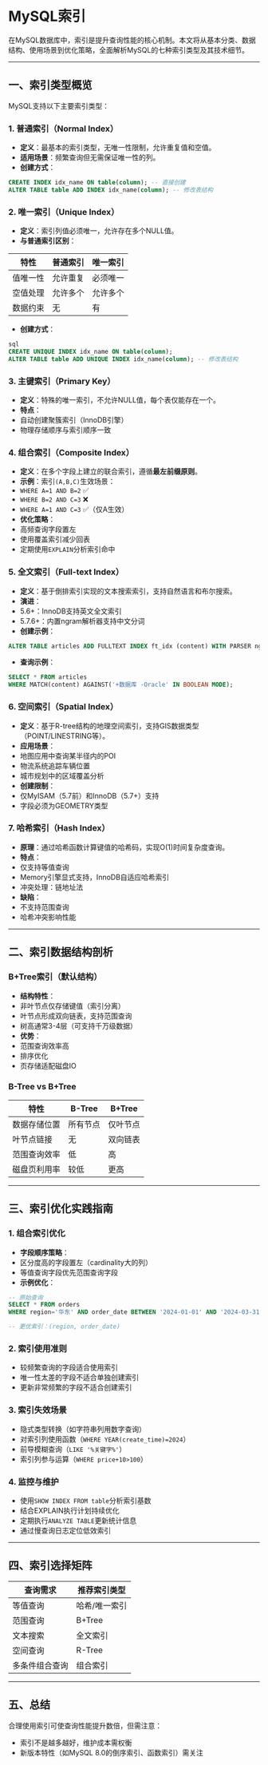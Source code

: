 # MySQL索引
在MySQL数据库中，索引是提升查询性能的核心机制。本文将从基本分类、数据结构、使用场景到优化策略，全面解析MySQL的七种索引类型及其技术细节。

---

## 一、索引类型概览
MySQL支持以下主要索引类型：

### 1. 普通索引（Normal Index）
- **定义**：最基本的索引类型，无唯一性限制，允许重复值和空值。
- **适用场景**：频繁查询但无需保证唯一性的列。
- **创建方式**：
```sql
CREATE INDEX idx_name ON table(column); -- 直接创建
ALTER TABLE table ADD INDEX idx_name(column); -- 修改表结构
```

### 2. 唯一索引（Unique Index）
- **定义**：索引列值必须唯一，允许存在多个NULL值。
- **与普通索引区别**：

| 特性         | 普通索引 | 唯一索引 |
|--------------|----------|----------|
| 值唯一性     | 允许重复 | 必须唯一 |
| 空值处理     | 允许多个 | 允许多个 |
| 数据约束     | 无       | 有       |

- **创建方式**：
```sql
sql
CREATE UNIQUE INDEX idx_name ON table(column);
ALTER TABLE table ADD UNIQUE INDEX idx_name(column); -- 修改表结构
```

### 3. 主键索引（Primary Key）
- **定义**：特殊的唯一索引，不允许NULL值，每个表仅能存在一个。
- **特点**：
- 自动创建聚簇索引（InnoDB引擎）
- 物理存储顺序与索引顺序一致

### 4. 组合索引（Composite Index）
- **定义**：在多个字段上建立的联合索引，遵循**最左前缀原则**。
- **示例**：索引`(A,B,C)`生效场景：
- `WHERE A=1 AND B=2` ✅  
- `WHERE B=2 AND C=3` ❌  
- `WHERE A=1 AND C=3` ✅（仅A生效）
- **优化策略**：
- 高频查询字段置左
- 使用覆盖索引减少回表
- 定期使用`EXPLAIN`分析索引命中

### 5. 全文索引（Full-text Index）
- **定义**：基于倒排索引实现的文本搜索索引，支持自然语言和布尔搜索。
- **演进**：
- 5.6+：InnoDB支持英文全文索引
- 5.7.6+：内置ngram解析器支持中文分词
- **创建示例**：

```sql
ALTER TABLE articles ADD FULLTEXT INDEX ft_idx (content) WITH PARSER ngram;
```
- **查询示例**：
```sql
SELECT * FROM articles
WHERE MATCH(content) AGAINST('+数据库 -Oracle' IN BOOLEAN MODE);
```

### 6. 空间索引（Spatial Index）
- **定义**：基于R-tree结构的地理空间索引，支持GIS数据类型（POINT/LINESTRING等）。
- **应用场景**：
- 地图应用中查询某半径内的POI
- 物流系统追踪车辆位置
- 城市规划中的区域覆盖分析
- **创建限制**：
- 仅MyISAM（5.7前）和InnoDB（5.7+）支持
- 字段必须为GEOMETRY类型

### 7. 哈希索引（Hash Index）
- **原理**：通过哈希函数计算键值的哈希码，实现O(1)时间复杂度查询。
- **特点**：
- 仅支持等值查询
- Memory引擎显式支持，InnoDB自适应哈希索引
- 冲突处理：链地址法
- **缺陷**：
- 不支持范围查询
- 哈希冲突影响性能

---

## 二、索引数据结构剖析

### B+Tree索引（默认结构）
- **结构特性**：
- 非叶节点仅存储键值（索引分离）
- 叶节点形成双向链表，支持范围查询
- 树高通常3-4层（可支持千万级数据）
- **优势**：
- 范围查询效率高
- 排序优化
- 页存储适配磁盘IO

### B-Tree vs B+Tree
| 特性                | B-Tree         | B+Tree          |
|---------------------|----------------|-----------------|
| 数据存储位置        | 所有节点       | 仅叶节点        |
| 叶节点链接          | 无             | 双向链表        |
| 范围查询效率        | 低             | 高              |
| 磁盘页利用率        | 较低           | 更高            |


---

## 三、索引优化实践指南

### 1. 组合索引优化
- **字段顺序策略**：
- 区分度高的字段置左（cardinality大的列）
- 等值查询字段优先范围查询字段
- **示例优化**：
```sql
-- 原始查询
SELECT * FROM orders
WHERE region='华东' AND order_date BETWEEN '2024-01-01' AND '2024-03-31';

-- 更优索引：(region, order_date)
```

### 2. 索引使用准则
- 较频繁查询的字段适合使用索引
- 唯一性太差的字段不适合单独创建索引
- 更新非常频繁的字段不适合创建索引

### 3. 索引失效场景
- 隐式类型转换（如字符串列用数字查询）
- 对索引列使用函数（`WHERE YEAR(create_time)=2024`）
- 前导模糊查询（`LIKE '%关键字%'`）
- 索引列参与运算（`WHERE price+10>100`）

### 4. 监控与维护
- 使用`SHOW INDEX FROM table`分析索引基数
- 结合EXPLAIN执行计划持续优化
- 定期执行`ANALYZE TABLE`更新统计信息
- 通过慢查询日志定位低效索引

---

## 四、索引选择矩阵
| 查询需求          | 推荐索引类型       |
|-------------------|--------------------|
| 等值查询          | 哈希/唯一索引      |
| 范围查询          | B+Tree             |
| 文本搜索          | 全文索引           |
| 空间查询          | R-Tree             |
| 多条件组合查询    | 组合索引           |

---

## 五、总结
合理使用索引可使查询性能提升数倍，但需注意：
- 索引不是越多越好，维护成本需权衡
- 新版本特性（如MySQL 8.0的倒序索引、函数索引）需关注

